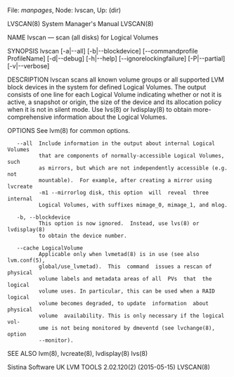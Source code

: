 File: *manpages*,  Node: lvscan,  Up: (dir)

LVSCAN(8)                   System Manager's Manual                  LVSCAN(8)



NAME
       lvscan — scan (all disks) for Logical Volumes

SYNOPSIS
       lvscan  [-a|--all]  [-b|--blockdevice]  [--commandprofile  ProfileName]
       [-d|--debug]   [-h|--help]   [--ignorelockingfailure]    [-P|--partial]
       [-v|--verbose]

DESCRIPTION
       lvscan scans all known volume groups or all supported LVM block devices
       in the system for defined Logical Volumes.  The output consists of  one
       line  for each Logical Volume indicating whether or not it is active, a
       snapshot or origin, the size of the device and  its  allocation  policy
       when  it  is  not in silent mode.  Use lvs(8) or lvdisplay(8) to obtain
       more-comprehensive information about the Logical Volumes.

OPTIONS
       See lvm(8) for common options.

       --all  Include information in the output about internal Logical Volumes
              that are components of normally-accessible Logical Volumes, such
              as mirrors, but which are not independently accessible (e.g. not
              mountable).  For example, after creating a mirror using lvcreate
              -m1 --mirrorlog disk, this option  will  reveal  three  internal
              Logical Volumes, with suffixes mimage_0, mimage_1, and mlog.

       -b, --blockdevice
              This option is now ignored.  Instead, use lvs(8) or lvdisplay(8)
              to obtain the device number.

       --cache LogicalVolume
              Applicable only when lvmetad(8) is in use (see also lvm.conf(5),
              global/use_lvmetad).  This  command  issues a rescan of physical
              volume labels and metadata areas of all  PVs  that  the  logical
              volume uses. In particular, this can be used when a RAID logical
              volume becomes degraded, to update  information  about  physical
              volume  availability. This is only necessary if the logical vol-
              ume is not being monitored by dmeventd (see lvchange(8),  option
              --monitor).

SEE ALSO
       lvm(8), lvcreate(8), lvdisplay(8) lvs(8)



Sistina Software UK   LVM TOOLS 2.02.120(2) (2015-05-15)             LVSCAN(8)
